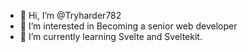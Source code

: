 - 👋 Hi, I’m @Tryharder782
- 👀 I’m interested in Becoming a senior web developer
- 🌱 I’m currently learning Svelte and Sveltekit. 

<!---
Tryharder782/Tryharder782 is a ✨ special ✨ repository because its `README.md` (this file) appears on your GitHub profile.
You can click the Preview link to take a look at your changes.
--->
